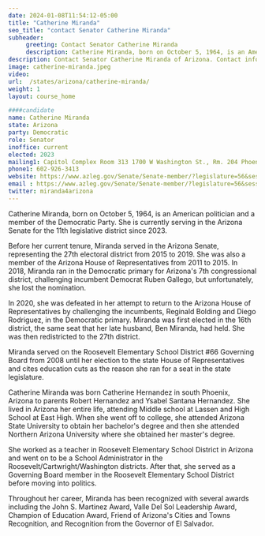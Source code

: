 ```yaml
---
date: 2024-01-08T11:54:12-05:00
title: "Catherine Miranda"
seo_title: "contact Senator Catherine Miranda"
subheader:
     greeting: Contact Senator Catherine Miranda
     description: Catherine Miranda, born on October 5, 1964, is an American politician and a member of the Democratic Party. She is currently serving in the Arizona Senate for the 11th legislative district since 2023.
description: Contact Senator Catherine Miranda of Arizona. Contact information for Catherine Miranda includes email address, phone number, and mailing address.
image: catherine-miranda.jpeg
video:
url:  /states/arizona/catherine-miranda/
weight: 1
layout: course_home

####candidate
name: Catherine Miranda
state: Arizona
party: Democratic
role: Senator
inoffice: current
elected: 2023
mailing1: Capitol Complex Room 313 1700 W Washington St., Rm. 204 Phoenix, AZ 85007-2890
phone1: 602-926-3413
website: https://www.azleg.gov/Senate/Senate-member/?legislature=56&session=128&legislator=2138/
email : https://www.azleg.gov/Senate/Senate-member/?legislature=56&session=128&legislator=2138/
twitter: miranda4arizona
---
```


Catherine Miranda, born on October 5, 1964, is an American politician and a member of the Democratic Party. She is currently serving in the Arizona Senate for the 11th legislative district since 2023.

Before her current tenure, Miranda served in the Arizona Senate, representing the 27th electoral district from 2015 to 2019. She was also a member of the Arizona House of Representatives from 2011 to 2015. In 2018, Miranda ran in the Democratic primary for Arizona's 7th congressional district, challenging incumbent Democrat Ruben Gallego, but unfortunately, she lost the nomination.

In 2020, she was defeated in her attempt to return to the Arizona House of Representatives by challenging the incumbents, Reginald Bolding and Diego Rodriguez, in the Democratic primary. Miranda was first elected in the 16th district, the same seat that her late husband, Ben Miranda, had held. She was then redistricted to the 27th district.

Miranda served on the Roosevelt Elementary School District #66 Governing Board from 2008 until her election to the state House of Representatives and cites education cuts as the reason she ran for a seat in the state legislature.

Catherine Miranda was born Catherine Hernandez in south Phoenix, Arizona to parents Robert Hernandez and Ysabel Santana Hernandez. She lived in Arizona her entire life, attending Middle school at Lassen and High School at East High. When she went off to college, she attended Arizona State University to obtain her bachelor's degree and then she attended Northern Arizona University where she obtained her master's degree.

She worked as a teacher in Roosevelt Elementary School District in Arizona and went on to be a School Administrator in the Roosevelt/Cartwright/Washington districts. After that, she served as a Governing Board member in the Roosevelt Elementary School District before moving into politics.

Throughout her career, Miranda has been recognized with several awards including the John S. Martinez Award, Valle Del Sol Leadership Award, Champion of Education Award, Friend of Arizona's Cities and Towns Recognition, and Recognition from the Governor of El Salvador.
